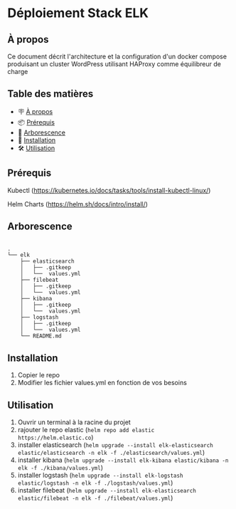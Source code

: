 # Déploiement Stack ELK

## À propos

Ce document décrit l'architecture et la configuration d'un docker compose produisant un cluster WordPress utilisant HAProxy comme équilibreur de charge 

## Table des matières

- 🪧 [À propos](#à-propos)
- 📦 [Prérequis](#prérequis)
- 🌳 [Arborescence](#arborescence)
- 🚀 [Installation](#installation)
- 🛠️ [Utilisation](#utilisation)

## Prérequis

Kubectl
(https://kubernetes.io/docs/tasks/tools/install-kubectl-linux/)

Helm Charts
(https://helm.sh/docs/intro/install/)

## Arborescence

``` text

.
└── elk
    ├── elasticsearch 
    │   ├── .gitkeep
    │   └──  values.yml
    ├── filebeat
    │   ├── .gitkeep
    │   └──  values.yml
    ├── kibana
    │   ├── .gitkeep
    │   └──  values.yml
    ├── logstash
    │   ├── .gitkeep
    │   └──  values.yml
    └── README.md
```
## Installation

1. Copier le repo
2. Modifier les fichier values.yml en fonction de vos besoins

## Utilisation

1. Ouvrir un terminal à la racine du projet
2. rajouter le repo elastic (`helm repo add elastic https://helm.elastic.co`)
3. installer elasticsearch (`helm upgrade --install elk-elasticsearch elastic/elasticsearch -n elk -f ./elasticsearch/values.yml`)
4. installer kibana (`helm upgrade --install elk-kibana elastic/kibana -n elk -f ./kibana/values.yml`)
5. installer logstash (`helm upgrade --install elk-logstash elastic/logstash -n elk -f ./logstash/values.yml`)
6.  installer filebeat (`helm upgrade --install elk-elasticsearch elastic/filebeat -n elk -f ./filebeat/values.yml`)
